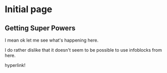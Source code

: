# Initial page

## Getting Super Powers

I mean ok let me see what's happening here.

I do rather dislike that it doesn't seem to be possible to use infoblocks from here.

hyperlink!
